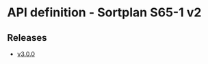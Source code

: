 # API definition - Sortplan S65-1 v2

## Releases

- [v3.0.0](https://TechSysApi.github.io/cen-sortplan-stream-api-v2-dist/v3.0.0/ui/?url=../complete-api.yaml)
